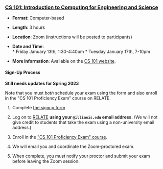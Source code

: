 ### <a name="CS101" class="anchor"></a>[CS 101: Introduction to Computing for Engineering and Science](https://relate.cs.illinois.edu/course/cs101-prof/)

* **Format**:  Computer-based
<!--- -->
* **Length**:  3 hours
<!--- -->
* **Location**:  Zoom (instructions will be posted to participants)
<!--- -->
* **Date and Time**:  
      * Friday January 13th, 1:30-4:40pm
      * Tuesday January 17th, 7-10pm
<!--- -->
* **More Information**:  Available on the [CS 101 website](https://relate.cs.illinois.edu/course/cs101-prof/).

#### Sign-Up Process

**Still needs updates for Spring 2023**

Note that you must *both* schedule your exam using the form and also enroll in the "CS 101 Proficiency Exam" course on RELATE.

1. Complete [the signup form](https://docs.google.com/forms/d/e/1FAIpQLScw3YnhMPoGP1rbcZgZQQ-wD6a-1Lb96YAryMOeilTb1mpjbQ/viewform?usp=sf_link)
<!--- -->
2. Log on to [RELATE](https://relate.cs.illinois.edu/course/cs101-prof/) **using your `@illinois.edu` email address**.
(We will not give credit to students that take the exam using a non-university email address.)
<!--- -->
3. Enroll in the ["CS 101 Proficiency Exam" course](https://relate.cs.illinois.edu/course/cs101-prof/).
<!--- -->
4. We will email you and coordinate the Zoom-proctored exam.
<!-- -->
5. When complete, you must notify your proctor and submit your exam before leaving the Zoom session.
